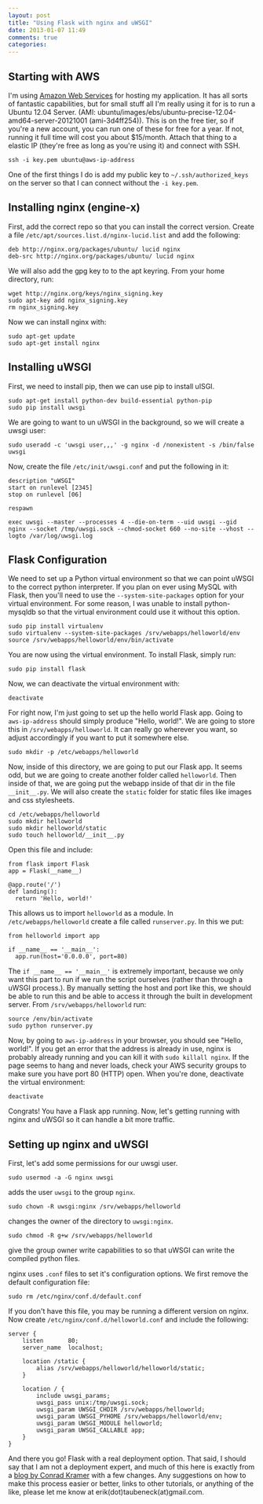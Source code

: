 ```yaml
---
layout: post
title: "Using Flask with nginx and uWSGI"
date: 2013-01-07 11:49
comments: true
categories: 
---
```


Starting with AWS
------------------

I'm using [Amazon Web Services](http://aws.amazon.com) for hosting my application. It has all sorts of fantastic capabilities, but for small stuff all I'm really using it for is to run a Ubuntu 12.04 Server. (AMI: ubuntu/images/ebs/ubuntu-precise-12.04-amd64-server-20121001 (ami-3d4ff254)). This is on the free tier, so if you're a new account, you can run one of these for free for a year. If not, running it full time will cost you about $15/month. Attach that thing to a elastic IP (they're free as long as you're using it) and connect with SSH.

    ssh -i key.pem ubuntu@aws-ip-address
 
One of the first things I do is add my public key to `~/.ssh/authorized_keys` on the server so that I can connect without the `-i key.pem`.

<!-- more -->

Installing nginx (engine-x)
---------------------------

First, add the correct repo so that you can install the correct version. Create a file `/etc/apt/sources.list.d/nginx-lucid.list` and add the following:

    deb http://nginx.org/packages/ubuntu/ lucid nginx
    deb-src http://nginx.org/packages/ubuntu/ lucid nginx

We will also add the gpg key to to the apt keyring. From your home directory, run:

    wget http://nginx.org/keys/nginx_signing.key
    sudo apt-key add nginx_signing.key
    rm nginx_signing.key

Now we can install nginx with:

    sudo apt-get update
    sudo apt-get install nginx

Installing uWSGI
----------------

First, we need to install pip, then we can use pip to install uISGI.

    sudo apt-get install python-dev build-essential python-pip
    sudo pip install uwsgi

We are going to want to un uWSGI in the background, so we will create a uwsgi user:

    sudo useradd -c 'uwsgi user,,,' -g nginx -d /nonexistent -s /bin/false uwsgi

Now, create the file `/etc/init/uwsgi.conf` and put the following in it:

    description "uWSGI"
    start on runlevel [2345]
    stop on runlevel [06]
    
    respawn
    
    exec uwsgi --master --processes 4 --die-on-term --uid uwsgi --gid nginx --socket /tmp/uwsgi.sock --chmod-socket 660 --no-site --vhost --logto /var/log/uwsgi.log

Flask Configuration
-------------------

We need to set up a Python virtual environment so that we can point uWSGI to the correct python interpreter. If you plan on ever using MySQL with Flask, then you'll need to use the `--system-site-packages` option for your virtual environment. For some reason, I was unable to install python-mysqldb so that the virtual environment could use it without this option.

    sudo pip install virtualenv
    sudo virtualenv --system-site-packages /srv/webapps/helloworld/env
    source /srv/webapps/helloworld/env/bin/activate

You are now using the virtual environment. To install Flask, simply run:

    sudo pip install flask

Now, we can deactivate the virtual environment with:

    deactivate

For right now, I'm just going to set up the hello world Flask app. Going to `aws-ip-address` should simply produce "Hello, world!". We are going to store this in `/srv/webapps/helloworld`. It can really go wherever you want, so adjust accordingly if you want to put it somewhere else.

    sudo mkdir -p /etc/webapps/helloworld

Now, inside of this directory, we are going to put our Flask app. It seems odd, but we are going to create another folder called `helloworld`. Then inside of that, we are going put the webapp inside of that dir in the file `__init__.py`. We will also create the `static` folder for static files like images and css stylesheets.

    cd /etc/webapps/helloworld
    sudo mkdir helloworld
    sudo mkdir helloworld/static
    sudo touch helloworld/__init__.py

Open this file and include:

    from flask import Flask
    app = Flask(__name__)
    
    @app.route('/')
    def landing():
      return 'Hello, world!'

This allows us to import `helloworld` as a module. In `/etc/webapps/helloworld` create a file called `runserver.py`. In this we put:

    from helloworld import app
    
    if __name__ == '__main__':
      app.run(host='0.0.0.0', port=80)

The `if __name__ == '__main__'` is extremely important, because we only want this part to run if we run the script ourselves (rather than through a uWSGI process.). By manually setting the host and port like this, we should be able to run this and be able to access it through the built in development server. From `/srv/webapps/helloworld` run:

    source /env/bin/activate
    sudo python runserver.py

Now, by going to `aws-ip-address` in your browser, you should see "Hello, world!".  If you get an error that the address is already in use, nginx is probably already running and you can kill it with `sudo killall nginx`. If the page seems to hang and never loads, check your AWS security groups to make sure you have port 80 (HTTP) open. When you're done, deactivate the virtual environment:

    deactivate

Congrats! You have a Flask app running. Now, let's getting running with nginx and uWSGI so it can handle a bit more traffic.

Setting up nginx and uWSGI
---------------------------

First, let's add some permissions for our uwsgi user. 

    sudo usermod -a -G nginx uwsgi

adds the user `uwsgi` to the group `nginx`. 

    sudo chown -R uwsgi:nginx /srv/webapps/helloworld

changes the owner of the directory to `uwsgi:nginx`.

    sudo chmod -R g+w /srv/webapps/helloworld

give the group owner write capabilities to so that uWSGI can write the compiled python files.

nginx uses `.conf` files to set it's configuration options. We first remove the default configuration file:

    sudo rm /etc/nginx/conf.d/default.conf

If you don't have this file, you may be running a different version on nginx. Now create `/etc/nginx/conf.d/helloworld.conf` and include the following:

    server {
        listen       80;
        server_name  localhost;
    
        location /static {
            alias /srv/webapps/helloworld/helloworld/static;
        }
    
        location / {
            include uwsgi_params;
            uwsgi_pass unix:/tmp/uwsgi.sock;
            uwsgi_param UWSGI_CHDIR /srv/webapps/helloworld;
            uwsgi_param UWSGI_PYHOME /srv/webapps/helloworld/env;
            uwsgi_param UWSGI_MODULE helloworld;
            uwsgi_param UWSGI_CALLABLE app;
        }
    }

And there you go! Flask with a real deployment option. That said, I should say that I am not a deployment expert, and much of this here is exactly from a [blog by Conrad Kramer](http://blog.kramerapps.com/post/22551999777/flask-uwsgi-nginx-ubuntu) with a few changes. Any suggestions on how to make this process easier or better, links to other tutorials, or anything of the like, please let me know at erik(dot)taubeneck(at)gmail.com.
